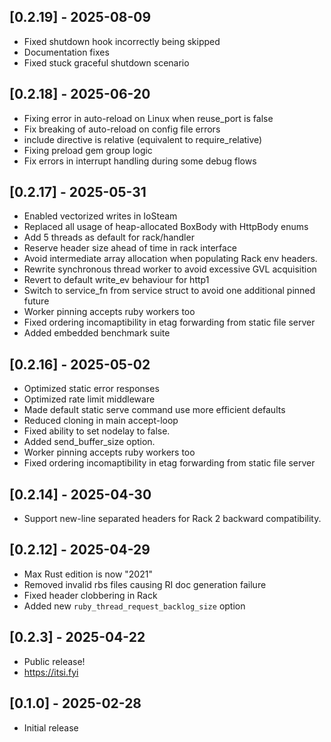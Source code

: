 ## [0.2.19] - 2025-08-09
- Fixed shutdown hook incorrectly being skipped
- Documentation fixes
- Fixed stuck graceful shutdown scenario

## [0.2.18] - 2025-06-20
- Fixing error in auto-reload on Linux when reuse_port is false
- Fix breaking of auto-reload on config file errors
- include directive is relative (equivalent to require_relative)
- Fixing preload gem group logic
- Fix errors in interrupt handling during some debug flows

## [0.2.17] - 2025-05-31
- Enabled vectorized writes in IoSteam
- Replaced all usage of heap-allocated BoxBody with HttpBody enums
- Add 5 threads as default for rack/handler
- Reserve header size ahead of time in rack interface
- Avoid intermediate array allocation when populating Rack env headers.
- Rewrite synchronous thread worker to avoid excessive GVL acquisition
- Revert to default write_ev behaviour for http1
- Switch to service_fn from service struct to avoid one additional pinned future
- Worker pinning accepts ruby workers too
- Fixed ordering incomaptibility in etag forwarding from static file server
- Added embedded benchmark suite

## [0.2.16] - 2025-05-02
- Optimized static error responses
- Optimized rate limit middleware
- Made default static serve command use more efficient defaults
- Reduced cloning in main accept-loop
- Fixed ability to set nodelay to false.
- Added send_buffer_size option.
- Worker pinning accepts ruby workers too
- Fixed ordering incomaptibility in etag forwarding from static file server

## [0.2.14] - 2025-04-30
- Support new-line separated headers for Rack 2 backward compatibility.

## [0.2.12] - 2025-04-29
- Max Rust edition is now "2021"
- Removed invalid rbs files causing RI doc generation failure
- Fixed header clobbering in Rack
- Added new `ruby_thread_request_backlog_size` option

## [0.2.3] - 2025-04-22

- Public release!
- https://itsi.fyi

## [0.1.0] - 2025-02-28

- Initial release

